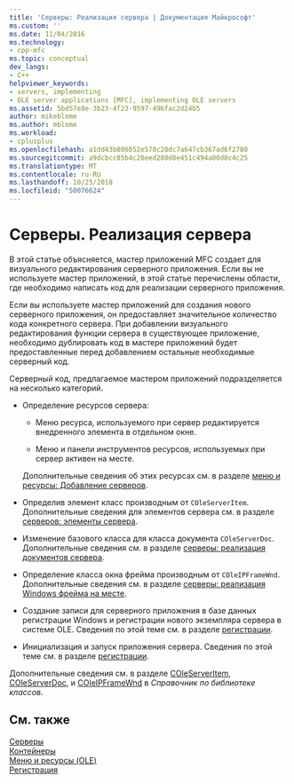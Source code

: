 ```yaml
---
title: 'Серверы: Реализация сервера | Документация Майкрософт'
ms.custom: ''
ms.date: 11/04/2016
ms.technology:
- cpp-mfc
ms.topic: conceptual
dev_langs:
- C++
helpviewer_keywords:
- servers, implementing
- OLE server applications [MFC], implementing OLE servers
ms.assetid: 5bd57e8e-3b23-4f23-9597-496fac2d24b5
author: mikeblome
ms.author: mblome
ms.workload:
- cplusplus
ms.openlocfilehash: a1dd43b806852e578c28dc7a647cb367ad6f2780
ms.sourcegitcommit: a9dcbcc85b4c28eed280d8e451c494a00d8c4c25
ms.translationtype: MT
ms.contentlocale: ru-RU
ms.lasthandoff: 10/25/2018
ms.locfileid: "50076624"
---
```

# <a name="servers-implementing-a-server"></a>Серверы. Реализация сервера

В этой статье объясняется, мастер приложений MFC создает для визуального редактирования серверного приложения. Если вы не используете мастер приложений, в этой статье перечислены области, где необходимо написать код для реализации серверного приложения.

Если вы используете мастер приложений для создания нового серверного приложения, он предоставляет значительное количество кода конкретного сервера. При добавлении визуального редактирования функции сервера в существующее приложение, необходимо дублировать код в мастере приложений будет предоставленные перед добавлением остальные необходимые серверный код.

Серверный код, предлагаемое мастером приложений подразделяется на несколько категорий.

- Определение ресурсов сервера:

   - Меню ресурса, используемого при сервер редактируется внедренного элемента в отдельном окне.

   - Меню и панели инструментов ресурсов, используемых при сервер активен на месте.

   Дополнительные сведения об этих ресурсах см. в разделе [меню и ресурсы: Добавление серверов](../mfc/menus-and-resources-server-additions.md).

- Определив элемент класс производным от `COleServerItem`. Дополнительные сведения для элементов сервера см. в разделе [серверов: элементы сервера](../mfc/servers-server-items.md).

- Изменение базового класса для класса документа `COleServerDoc`. Дополнительные сведения см. в разделе [серверы: реализация документов сервера](../mfc/servers-implementing-server-documents.md).

- Определение класса окна фрейма производным от `COleIPFrameWnd`. Дополнительные сведения см. в разделе [серверы: реализация Windows фрейма на месте](../mfc/servers-implementing-in-place-frame-windows.md).

- Создание записи для серверного приложения в базе данных регистрации Windows и регистрации нового экземпляра сервера в системе OLE. Сведения по этой теме см. в разделе [регистрации](../mfc/registration.md).

- Инициализация и запуск приложения сервера. Сведения по этой теме см. в разделе [регистрации](../mfc/registration.md).

Дополнительные сведения см. в разделе [COleServerItem](../mfc/reference/coleserveritem-class.md), [COleServerDoc](../mfc/reference/coleserverdoc-class.md), и [COleIPFrameWnd](../mfc/reference/coleipframewnd-class.md) в *Справочник по библиотеке классов*.

## <a name="see-also"></a>См. также

[Серверы](../mfc/servers.md)<br/>
[Контейнеры](../mfc/containers.md)<br/>
[Меню и ресурсы (OLE)](../mfc/menus-and-resources-ole.md)<br/>
[Регистрация](../mfc/registration.md)

